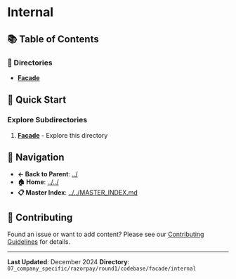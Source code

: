 # Internal

## 📚 Table of Contents

### 📁 Directories

- **[Facade](facade/)**

## 🚀 Quick Start

### Explore Subdirectories
1. **[Facade](facade/)** - Explore this directory

## 🔗 Navigation

- **← Back to Parent**: [../](../)
- **🏠 Home**: [../../](../..)
- **📋 Master Index**: [../../MASTER_INDEX.md](../../../../../../..MASTER_INDEX.md)

## 🤝 Contributing

Found an issue or want to add content? Please see our [Contributing Guidelines](../../../../../../CONTRIBUTING.md) for details.

---

**Last Updated**: December 2024
**Directory**: `07_company_specific/razorpay/round1/codebase/facade/internal`
